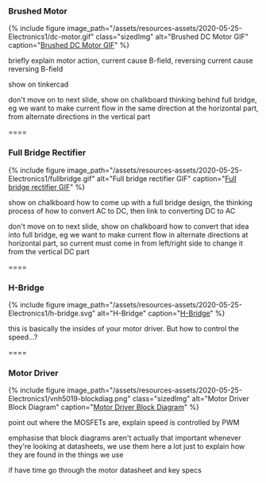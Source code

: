 ### Brushed Motor

{% include figure
image_path="/assets/resources-assets/2020-05-25-Electronics1/dc-motor.gif"
class="sizedImg"
alt="Brushed DC Motor GIF"
caption="[Brushed DC Motor GIF](https://commons.wikimedia.org/wiki/File:Electric_motor.gif)"
%}

<aside class="notes" markdown=1>

briefly explain motor action, current cause B-field, reversing current cause
reversing B-field

show on tinkercad

don't move on to next slide, show on chalkboard thinking behind full bridge, eg
we want to make current flow in the same direction at the horizontal part, from
alternate directions in the vertical part

</aside>

====

### Full Bridge Rectifier

{% include figure
image_path="/assets/resources-assets/2020-05-25-Electronics1/fullbridge.gif"
alt="Full bridge rectifier GIF"
caption="[Full bridge rectifier GIF](https://commons.wikimedia.org/wiki/File:Diodebridge-eng.gif)"
%}

<aside class="notes" markdown=1>

show on chalkboard how to come up with a full bridge design, the thinking
process of how to convert AC to DC, then link to converting DC to AC

don't move on to next slide, show on chalkboard how to convert that idea into
full bridge, eg we want to make current flow in alternate directions at
horizontal part, so current must come in from left/right side to change it from
the vertical DC part

</aside>

====

### H-Bridge

{% include figure
image_path="/assets/resources-assets/2020-05-25-Electronics1/h-bridge.svg"
alt="H-Bridge"
caption="[H-Bridge](https://commons.wikimedia.org/wiki/File:H_bridge.svg)"
%}

<aside class="notes" markdown=1>

this is basically the insides of your motor driver. But how to control the
speed...?

</aside>

====

### Motor Driver

{% include figure
image_path="/assets/resources-assets/2020-05-25-Electronics1/vnh5019-blockdiag.png"
class="sizedImg"
alt="Motor Driver Block Diagram"
caption="[Motor Driver Block Diagram](https://www.st.com/en/automotive-analog-and-power/vnh5019a-e.html)"
%}

<aside class="notes" markdown=1>

point out where the MOSFETs are, explain speed is controlled by PWM

emphasise that block diagrams aren't actually that important whenever they're
looking at datasheets, we use them here a lot just to explain how they are found
in the things we use

if have time go through the motor datasheet and key specs

</aside>
